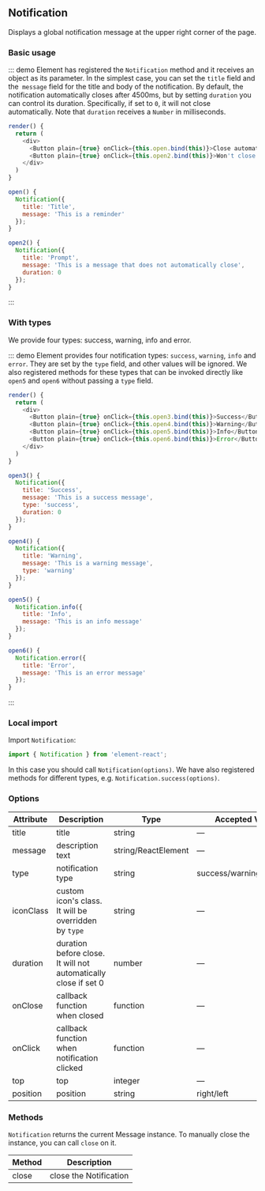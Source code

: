 ## Notification

Displays a global notification message at the upper right corner of the page.

### Basic usage

::: demo Element has registered the `Notification` method and it receives an object as its parameter. In the simplest case, you can set the `title` field and the` message` field for the title and body of the notification. By default, the notification automatically closes after 4500ms, but by setting `duration` you can control its duration. Specifically, if set to `0`, it will not close automatically. Note that `duration` receives a `Number` in milliseconds.

```js
render() {
  return (
    <div>
      <Button plain={true} onClick={this.open.bind(this)}>Close automatically</Button>
      <Button plain={true} onClick={this.open2.bind(this)}>Won't close automatically</Button>
    </div>
  )
}

open() {
  Notification({
    title: 'Title',
    message: 'This is a reminder'
  });
}

open2() {
  Notification({
    title: 'Prompt',
    message: 'This is a message that does not automatically close',
    duration: 0
  });
}
```
:::

### With types

We provide four types: success, warning, info and error.

::: demo Element provides four notification types: `success`, `warning`, `info` and `error`. They are set by the `type` field, and other values will be ignored. We also registered methods for these types that can be invoked directly like `open5` and `open6` without passing a `type` field.
```js
render() {
  return (
    <div>
      <Button plain={true} onClick={this.open3.bind(this)}>Success</Button>
      <Button plain={true} onClick={this.open4.bind(this)}>Warning</Button>
      <Button plain={true} onClick={this.open5.bind(this)}>Info</Button>
      <Button plain={true} onClick={this.open6.bind(this)}>Error</Button>
    </div>
  )
}

open3() {
  Notification({
    title: 'Success',
    message: 'This is a success message',
    type: 'success',
    duration: 0
  });
}

open4() {
  Notification({
    title: 'Warning',
    message: 'This is a warning message',
    type: 'warning'
  });
}

open5() {
  Notification.info({
    title: 'Info',
    message: 'This is an info message'
  });
}

open6() {
  Notification.error({
    title: 'Error',
    message: 'This is an error message'
  });
}
```
:::

<!-- ### With offset

Customize Notification's offset from the top edge of the screen

::: demo Set the `offset` attribute to customize Notification's offset from the top edge of the screen. Note that every Notification instance of the same moment should have the same offset.
```js
render() {
  return (
    <Button plain={true} onClick={this.open.bind(this)}>Notification with offset</Button>
  )
}

open() {
  Notification({
    title: 'Success',
    message: 'This is a success message',
    offset: 100
  });
}
```
::: -->

### Local import

Import `Notification`:

```javascript
import { Notification } from 'element-react';
```

In this case you should call `Notification(options)`. We have also registered methods for different types, e.g. `Notification.success(options)`.

### Options
| Attribute      | Description          | Type      | Accepted Values       | Default  |
|---------- |-------------- |---------- |--------------------------------  |-------- |
| title | title | string | — | — |
| message | description text | string/ReactElement | — | — |
| type | notification type | string | success/warning/info/error | — |
| iconClass | custom icon's class. It will be overridden by `type` | string | — | — |
| duration | duration before close. It will not automatically close if set 0 | number | — | 4500 |
| onClose | callback function when closed | function | — | — |
| onClick | callback function when notification clicked | function | — | — |
| top | top | integer | — | 16 |
| position | position | string | right/left | 'right |

### Methods
`Notification` returns the current Message instance. To manually close the instance, you can call `close` on it.

| Method | Description |
| ---- | ---- |
| close | close the Notification |